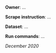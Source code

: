 **Owner**: ...
 
**Scrape instruction**: ...

**Dataset**: ...

**Run commands**: ...

_December 2020_
